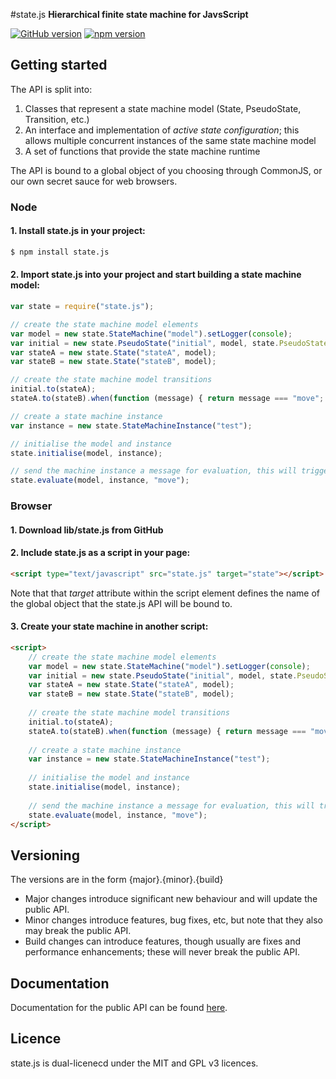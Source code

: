 #state.js
**Hierarchical finite state machine for JavsScript**

[![GitHub version](https://badge.fury.io/gh/steelbreeze%2Fstate.js.svg)](http://badge.fury.io/gh/steelbreeze%2Fstate.js) 
[![npm version](https://badge.fury.io/js/state.js.svg)](http://badge.fury.io/js/state.js)

## Getting started

The API is split into:

1. Classes that represent a state machine model (State, PseudoState, Transition, etc.)
2. An interface and implementation of *active state configuration*; this allows multiple concurrent instances of the same state machine model
3. A set of functions that provide the state machine runtime

The API is bound to a global object of you choosing through CommonJS, or our own secret sauce for web browsers. 

### Node
#### 1. Install state.js in your project:

```sh
$ npm install state.js
```

#### 2. Import state.js into your project and start building a state machine model:

```js
var state = require("state.js");

// create the state machine model elements
var model = new state.StateMachine("model").setLogger(console);
var initial = new state.PseudoState("initial", model, state.PseudoStateKind.Initial);
var stateA = new state.State("stateA", model);
var stateB = new state.State("stateB", model);

// create the state machine model transitions
initial.to(stateA);
stateA.to(stateB).when(function (message) { return message === "move"; });

// create a state machine instance
var instance = new state.StateMachineInstance("test");

// initialise the model and instance
state.initialise(model, instance);

// send the machine instance a message for evaluation, this will trigger the transition from stateA to stateB
state.evaluate(model, instance, "move");
```

### Browser

#### 1. Download lib/state.js from GitHub

#### 2. Include state.js as a script in your page:

```html
<script type="text/javascript" src="state.js" target="state"></script>
```

Note that that *target* attribute within the script element defines the name of the global object that the state.js API will be bound to.

#### 3. Create your state machine in another script:

```html
<script>
	// create the state machine model elements
	var model = new state.StateMachine("model").setLogger(console);
	var initial = new state.PseudoState("initial", model, state.PseudoStateKind.Initial);
	var stateA = new state.State("stateA", model);
	var stateB = new state.State("stateB", model);
	
	// create the state machine model transitions
	initial.to(stateA);
	stateA.to(stateB).when(function (message) { return message === "move"; });
	
	// create a state machine instance
	var instance = new state.StateMachineInstance("test");
	
	// initialise the model and instance
	state.initialise(model, instance);
	
	// send the machine instance a message for evaluation, this will trigger the transition from stateA to stateB
	state.evaluate(model, instance, "move");
</script>
```



## Versioning
The versions are in the form {major}.{minor}.{build}
* Major changes introduce significant new behaviour and will update the public API.
* Minor changes introduce features, bug fixes, etc, but note that they also may break the public API.
* Build changes can introduce features, though usually are fixes and performance enhancements; these will never break the public API.

## Documentation
Documentation for the public API can be found [here](https://github.com/steelbreeze/state.js/blob/master/doc/state.com.md).

## Licence
state.js is dual-licenecd under the MIT and GPL v3 licences.
